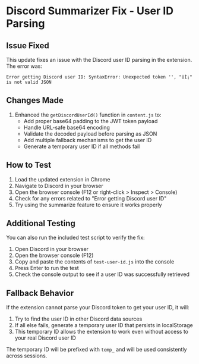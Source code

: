 # Discord Summarizer Fix - User ID Parsing

## Issue Fixed

This update fixes an issue with the Discord user ID parsing in the extension. The error was:

```
Error getting Discord user ID: SyntaxError: Unexpected token '', "ÜÌ¡" is not valid JSON
```

## Changes Made

1. Enhanced the `getDiscordUserId()` function in `content.js` to:
   - Add proper base64 padding to the JWT token payload
   - Handle URL-safe base64 encoding
   - Validate the decoded payload before parsing as JSON
   - Add multiple fallback mechanisms to get the user ID
   - Generate a temporary user ID if all methods fail

## How to Test

1. Load the updated extension in Chrome
2. Navigate to Discord in your browser
3. Open the browser console (F12 or right-click > Inspect > Console)
4. Check for any errors related to "Error getting Discord user ID"
5. Try using the summarize feature to ensure it works properly

## Additional Testing

You can also run the included test script to verify the fix:

1. Open Discord in your browser
2. Open the browser console (F12)
3. Copy and paste the contents of `test-user-id.js` into the console
4. Press Enter to run the test
5. Check the console output to see if a user ID was successfully retrieved

## Fallback Behavior

If the extension cannot parse your Discord token to get your user ID, it will:
1. Try to find the user ID in other Discord data sources
2. If all else fails, generate a temporary user ID that persists in localStorage
3. This temporary ID allows the extension to work even without access to your real Discord user ID

The temporary ID will be prefixed with `temp_` and will be used consistently across sessions.
